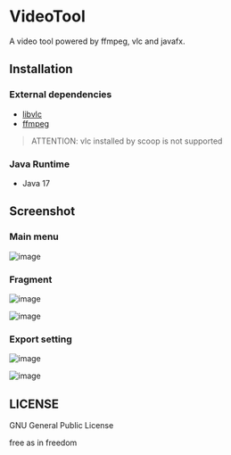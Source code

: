 # VideoTool

A video tool powered by ffmpeg, vlc and javafx.

## Installation

### External dependencies

* [libvlc](https://www.videolan.org/vlc/libvlc.html)
* [ffmpeg](https://ffmpeg.org/)

> ATTENTION: vlc installed by scoop is not supported

### Java Runtime

* Java 17

## Screenshot

### Main menu

![image](https://github.com/nidbCN/VideoTool/assets/36162655/678e6c25-0e59-4bcd-b6f3-bd528f93c3d4)

### Fragment

![image](https://github.com/nidbCN/VideoTool/assets/36162655/9f3877b0-f21d-4994-8211-f1c77a239e7f)

![image](https://github.com/nidbCN/VideoTool/assets/36162655/394cd76b-221b-4f09-8cfa-8d74b5be2ec1)

### Export setting

![image](https://github.com/nidbCN/VideoTool/assets/36162655/c16fbbbc-6834-48f7-9d5c-98ee62a2cb05)

![image](https://github.com/nidbCN/VideoTool/assets/36162655/20773d09-9a42-473f-bcb8-d92ad6ce8f3d)

## LICENSE

GNU General Public License

free as in freedom
